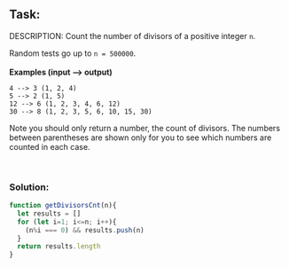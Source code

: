 ## Task:
DESCRIPTION:
Count the number of divisors of a positive integer `n`.

Random tests go up to `n = 500000`.
<br />  
**Examples (input --> output)**
```
4 --> 3 (1, 2, 4)
5 --> 2 (1, 5)
12 --> 6 (1, 2, 3, 4, 6, 12)
30 --> 8 (1, 2, 3, 5, 6, 10, 15, 30)
```

Note you should only return a number, the count of divisors. The numbers between parentheses are shown only for you to see which numbers are counted in each case.

<br />

### Solution:
```javascript
function getDivisorsCnt(n){
  let results = []
  for (let i=1; i<=n; i++){
    (n%i === 0) && results.push(n)
  }
  return results.length
}
```